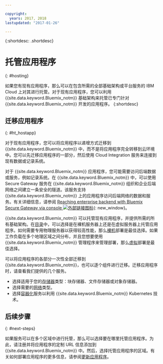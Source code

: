 ```yaml
---

copyright:
  years: 2017, 2018
lastupdated: "2017-01-26"

---
```


{:shortdesc: .shortdesc}

# 托管应用程序
{: #hosting}

如果您有现有应用程序，那么可以在包含所需的全部基础架构或平台服务的 IBM Cloud 上对其进行托管。对于现有应用程序，您可以利用 {{site.data.keyword.Bluemix_notm}} 基础架构来托管已专门针对 {{site.data.keyword.Bluemix_notm}} 开发的应用程序。
{:shortdesc}

## 迁移应用程序
{: #ht_hostapp}

对于现有应用程序，您可以将应用程序以递增方式迁移到 {{site.data.keyword.Bluemix_notm}} 中，而不是将应用程序完全转移到云环境中。您可以先迁移应用程序的一部分，然后使用 Cloud Integration 服务来连接到现有数据或记录系统。

对于 {{site.data.keyword.Bluemix_notm}} 应用程序，您可能需要访问后端数据或服务，例如记录系统。在 {{site.data.keyword.Bluemix_notm}} 中，可以使用 Secure Gateway 服务在 {{site.data.keyword.Bluemix_notm}} 组织和企业后端网络之间建立一条安全的隧道。该服务支持 {{site.data.keyword.Bluemix_notm}} 上的应用程序访问后端网络的数据和服务。有关详细信息，请参阅 [Reaching enterprise backend with Bluemix Secure Gateway via console ![外部链接图标](../icons/launch-glyph.svg)](https://developer.ibm.com/bluemix/2015/04/01/reaching-enterprise-backend-bluemix-secure-gateway/){: new_window}。

{{site.data.keyword.Bluemix_notm}} 可以托管现有应用程序，并提供所需的所有基础架构。在[目录](https://console.bluemix.net/catalog/?taxonomyNavigation=apps)中，可以选择是在裸机服务器上还是在虚拟服务器上托管应用程序。如何需要专用物理服务器以获得较高性能，那么[裸机](../bare-metal/index.html#about-bare-metal-servers)部署是最佳选择。如果工作负载在多个地理区域之间分布，并且您想要使用 {{site.data.keyword.Bluemix_notm}} 管理程序来管理部署，那么[虚拟](/vsi/vsi_index.html#provisioning-a-virtual-server)部署是最佳选择。

可以将应用程序的各部分一次性全部迁移到 {{site.data.keyword.Bluemix_notm}}，也可以逐个组件进行迁移。迁移应用程序时，请查看我们提供的几个服务。

* 选择适用于您的[存储器](https://console.bluemix.net/catalog/?taxonomyNavigation=apps&category=slstorage)类型：块存储器、文件存储器或对象存储器。
* 选择需要的[网络](https://console.bluemix.net/catalog/?taxonomyNavigation=apps&category=slnetwork)类型。
* 选择[容器化](https://console.bluemix.net/catalog/?taxonomyNavigation=apps&category=containers)服务以利用 {{site.data.keyword.Bluemix_notm}} Kubernetes 技术。

## 后续步骤
{: #next-steps}

如果服务可以在多个区域中进行托管，那么可以选择要在哪里托管应用程序。为此，请注册并将应用程序的定制 URL 信息添加到 {{site.data.keyword.Bluemix_notm}} 中。然后，选择托管应用程序的区域。有关如何部署应用程序的更多信息，请参阅[更新应用程序](updapps.html)。

